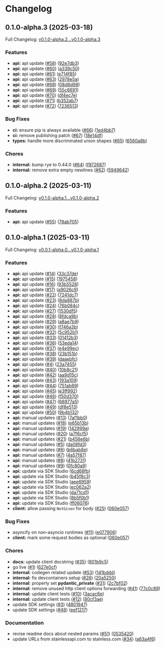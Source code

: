 # Changelog

## 0.1.0-alpha.3 (2025-03-18)

Full Changelog: [v0.1.0-alpha.2...v0.1.0-alpha.3](https://github.com/airtop-ai/airtop-core-sdk-python/compare/v0.1.0-alpha.2...v0.1.0-alpha.3)

### Features

* **api:** api update ([#58](https://github.com/airtop-ai/airtop-core-sdk-python/issues/58)) ([92e7db3](https://github.com/airtop-ai/airtop-core-sdk-python/commit/92e7db3c2e78b5734ebb97c4a18f5c67c8d093e1))
* **api:** api update ([#60](https://github.com/airtop-ai/airtop-core-sdk-python/issues/60)) ([a339c50](https://github.com/airtop-ai/airtop-core-sdk-python/commit/a339c50b2d1761dd73ec13da37b768574f44492e))
* **api:** api update ([#61](https://github.com/airtop-ai/airtop-core-sdk-python/issues/61)) ([e714f85](https://github.com/airtop-ai/airtop-core-sdk-python/commit/e714f85f3d07d8d5513639e62954aca80979b865))
* **api:** api update ([#63](https://github.com/airtop-ai/airtop-core-sdk-python/issues/63)) ([2978e5a](https://github.com/airtop-ai/airtop-core-sdk-python/commit/2978e5acc79d6067da03b78ab1ad17d6d35f56f1))
* **api:** api update ([#68](https://github.com/airtop-ai/airtop-core-sdk-python/issues/68)) ([08d8d98](https://github.com/airtop-ai/airtop-core-sdk-python/commit/08d8d9854fc546cd019fbee2a2ceb9e9a73f6039))
* **api:** api update ([#69](https://github.com/airtop-ai/airtop-core-sdk-python/issues/69)) ([55c6691](https://github.com/airtop-ai/airtop-core-sdk-python/commit/55c6691652619b46f624ad92b7b51f55597fbf1a))
* **api:** api update ([#70](https://github.com/airtop-ai/airtop-core-sdk-python/issues/70)) ([df4ec7e](https://github.com/airtop-ai/airtop-core-sdk-python/commit/df4ec7e5314efc6ebd7a4782987e446b923d6fab))
* **api:** api update ([#71](https://github.com/airtop-ai/airtop-core-sdk-python/issues/71)) ([b352ab7](https://github.com/airtop-ai/airtop-core-sdk-python/commit/b352ab7064972925c6b70f832d0d24f91c0058e9))
* **api:** api update ([#72](https://github.com/airtop-ai/airtop-core-sdk-python/issues/72)) ([7236513](https://github.com/airtop-ai/airtop-core-sdk-python/commit/7236513fe803b01241f1a65b9037fe77dc6dacaa))


### Bug Fixes

* **ci:** ensure pip is always available ([#66](https://github.com/airtop-ai/airtop-core-sdk-python/issues/66)) ([1ed4bb7](https://github.com/airtop-ai/airtop-core-sdk-python/commit/1ed4bb7693e8747ef0e86b332b83e56a63d4e4b2))
* **ci:** remove publishing patch ([#67](https://github.com/airtop-ai/airtop-core-sdk-python/issues/67)) ([18e14df](https://github.com/airtop-ai/airtop-core-sdk-python/commit/18e14df8d5ad19ef13d9c1c54ec4c90c33d9277e))
* **types:** handle more discriminated union shapes ([#65](https://github.com/airtop-ai/airtop-core-sdk-python/issues/65)) ([6560a8b](https://github.com/airtop-ai/airtop-core-sdk-python/commit/6560a8bf890c659947697e528aa1b9118f87982c))


### Chores

* **internal:** bump rye to 0.44.0 ([#64](https://github.com/airtop-ai/airtop-core-sdk-python/issues/64)) ([f972687](https://github.com/airtop-ai/airtop-core-sdk-python/commit/f97268759964f3eb4a5d44ddfde3a4147dd597e9))
* **internal:** remove extra empty newlines ([#62](https://github.com/airtop-ai/airtop-core-sdk-python/issues/62)) ([5949642](https://github.com/airtop-ai/airtop-core-sdk-python/commit/5949642e3a02998e3f4a261829880d92ef717e55))

## 0.1.0-alpha.2 (2025-03-11)

Full Changelog: [v0.1.0-alpha.1...v0.1.0-alpha.2](https://github.com/airtop-ai/airtop-core-sdk-python/compare/v0.1.0-alpha.1...v0.1.0-alpha.2)

### Features

* **api:** api update ([#55](https://github.com/airtop-ai/airtop-core-sdk-python/issues/55)) ([78ab705](https://github.com/airtop-ai/airtop-core-sdk-python/commit/78ab7050d9baa7f1d76559583adbdd754cffcd92))

## 0.1.0-alpha.1 (2025-03-11)

Full Changelog: [v0.0.1-alpha.0...v0.1.0-alpha.1](https://github.com/airtop-ai/airtop-core-sdk-python/compare/v0.0.1-alpha.0...v0.1.0-alpha.1)

### Features

* **api:** api update ([#14](https://github.com/airtop-ai/airtop-core-sdk-python/issues/14)) ([33c37de](https://github.com/airtop-ai/airtop-core-sdk-python/commit/33c37de49dd279e5b146b20bf90354bbaea2b848))
* **api:** api update ([#15](https://github.com/airtop-ai/airtop-core-sdk-python/issues/15)) ([1975458](https://github.com/airtop-ai/airtop-core-sdk-python/commit/19754582cd72d843c8192ec238d9da2da8fa7d1f))
* **api:** api update ([#16](https://github.com/airtop-ai/airtop-core-sdk-python/issues/16)) ([93b5528](https://github.com/airtop-ai/airtop-core-sdk-python/commit/93b5528e6b431526a00c370f5f72d54256202070))
* **api:** api update ([#17](https://github.com/airtop-ai/airtop-core-sdk-python/issues/17)) ([a9026c9](https://github.com/airtop-ai/airtop-core-sdk-python/commit/a9026c98157371e7fd4448c9d12c48eea8660387))
* **api:** api update ([#22](https://github.com/airtop-ai/airtop-core-sdk-python/issues/22)) ([7241dc7](https://github.com/airtop-ai/airtop-core-sdk-python/commit/7241dc7255427091c6b7789c15251d0d811f5768))
* **api:** api update ([#23](https://github.com/airtop-ai/airtop-core-sdk-python/issues/23)) ([8da887b](https://github.com/airtop-ai/airtop-core-sdk-python/commit/8da887b977e4bb61a5579f56b6911dc701cbadcb))
* **api:** api update ([#24](https://github.com/airtop-ai/airtop-core-sdk-python/issues/24)) ([76b084c](https://github.com/airtop-ai/airtop-core-sdk-python/commit/76b084cab9257a526324186e63aac8e8cf1ee2d3))
* **api:** api update ([#27](https://github.com/airtop-ai/airtop-core-sdk-python/issues/27)) ([1530df5](https://github.com/airtop-ai/airtop-core-sdk-python/commit/1530df5df5cf1fed0c613c36bd7ef9906cfa408b))
* **api:** api update ([#28](https://github.com/airtop-ai/airtop-core-sdk-python/issues/28)) ([8fdca9b](https://github.com/airtop-ai/airtop-core-sdk-python/commit/8fdca9b68e9a074282800aa44535808f24100b93))
* **api:** api update ([#29](https://github.com/airtop-ai/airtop-core-sdk-python/issues/29)) ([a8ae7b9](https://github.com/airtop-ai/airtop-core-sdk-python/commit/a8ae7b9ece485068ebc0ca321c2254f2aecbfa6a))
* **api:** api update ([#30](https://github.com/airtop-ai/airtop-core-sdk-python/issues/30)) ([f746a3b](https://github.com/airtop-ai/airtop-core-sdk-python/commit/f746a3b98ad670a6717d585376ff5bee3f7b0384))
* **api:** api update ([#32](https://github.com/airtop-ai/airtop-core-sdk-python/issues/32)) ([5c952b1](https://github.com/airtop-ai/airtop-core-sdk-python/commit/5c952b11a2934ec0990c164260ab6c5a80657082))
* **api:** api update ([#33](https://github.com/airtop-ai/airtop-core-sdk-python/issues/33)) ([01412b3](https://github.com/airtop-ai/airtop-core-sdk-python/commit/01412b33c15c8caf2d842ec4c08284738ac12df3))
* **api:** api update ([#36](https://github.com/airtop-ai/airtop-core-sdk-python/issues/36)) ([53eda14](https://github.com/airtop-ai/airtop-core-sdk-python/commit/53eda14d6270920b980bca8afbe2018078f90d04))
* **api:** api update ([#37](https://github.com/airtop-ai/airtop-core-sdk-python/issues/37)) ([e4e99ec](https://github.com/airtop-ai/airtop-core-sdk-python/commit/e4e99ec92a1116a4e4afe3d36cd76ff514d8fa2a))
* **api:** api update ([#38](https://github.com/airtop-ai/airtop-core-sdk-python/issues/38)) ([23b151b](https://github.com/airtop-ai/airtop-core-sdk-python/commit/23b151b3d902ab8c59a72074357f6f4a10b45d4d))
* **api:** api update ([#39](https://github.com/airtop-ai/airtop-core-sdk-python/issues/39)) ([daaebfc](https://github.com/airtop-ai/airtop-core-sdk-python/commit/daaebfc32b5108dc2ed8027ec98f986b1824d0b4))
* **api:** api update ([#4](https://github.com/airtop-ai/airtop-core-sdk-python/issues/4)) ([23a7455](https://github.com/airtop-ai/airtop-core-sdk-python/commit/23a7455e3620c66bbed08b1fdbaf4c2bbc9cbbdc))
* **api:** api update ([#40](https://github.com/airtop-ai/airtop-core-sdk-python/issues/40)) ([10b8c21](https://github.com/airtop-ai/airtop-core-sdk-python/commit/10b8c21558e53b5e0d4dadaecdeba23039a97c9f))
* **api:** api update ([#42](https://github.com/airtop-ai/airtop-core-sdk-python/issues/42)) ([aa9d15c](https://github.com/airtop-ai/airtop-core-sdk-python/commit/aa9d15c19748d0312f25c19ab4747d2d814b7577))
* **api:** api update ([#43](https://github.com/airtop-ai/airtop-core-sdk-python/issues/43)) ([193a109](https://github.com/airtop-ai/airtop-core-sdk-python/commit/193a109519269a87325eaf5401f990e32aa3a931))
* **api:** api update ([#44](https://github.com/airtop-ai/airtop-core-sdk-python/issues/44)) ([751ab89](https://github.com/airtop-ai/airtop-core-sdk-python/commit/751ab89daef5eba90b483d3f3bae4a1643cead05))
* **api:** api update ([#45](https://github.com/airtop-ai/airtop-core-sdk-python/issues/45)) ([e3ff992](https://github.com/airtop-ai/airtop-core-sdk-python/commit/e3ff992ea5463629430400de49bb52b7da32e3c2))
* **api:** api update ([#46](https://github.com/airtop-ai/airtop-core-sdk-python/issues/46)) ([f50d370](https://github.com/airtop-ai/airtop-core-sdk-python/commit/f50d37028e4d63b23ce26a405ae647955a8bf6c8))
* **api:** api update ([#47](https://github.com/airtop-ai/airtop-core-sdk-python/issues/47)) ([68977a5](https://github.com/airtop-ai/airtop-core-sdk-python/commit/68977a59fb0a17df1feb7284c20626de139bbf35))
* **api:** api update ([#49](https://github.com/airtop-ai/airtop-core-sdk-python/issues/49)) ([df8e513](https://github.com/airtop-ai/airtop-core-sdk-python/commit/df8e513e80a55d67c848025da9bbdfee3600f2c2))
* **api:** api update ([#50](https://github.com/airtop-ai/airtop-core-sdk-python/issues/50)) ([9b4b132](https://github.com/airtop-ai/airtop-core-sdk-python/commit/9b4b13210158e474caafdba1b286b545879ae8ea))
* **api:** manual updates ([#13](https://github.com/airtop-ai/airtop-core-sdk-python/issues/13)) ([7af1bb0](https://github.com/airtop-ai/airtop-core-sdk-python/commit/7af1bb0685c8cd95c398480d28cde73ae95f7562))
* **api:** manual updates ([#18](https://github.com/airtop-ai/airtop-core-sdk-python/issues/18)) ([e65b13b](https://github.com/airtop-ai/airtop-core-sdk-python/commit/e65b13ba234396064a6382ae9715076bd4baee66))
* **api:** manual updates ([#19](https://github.com/airtop-ai/airtop-core-sdk-python/issues/19)) ([142999a](https://github.com/airtop-ai/airtop-core-sdk-python/commit/142999a1f7562bab8a11332da4572bfa732b4bb1))
* **api:** manual updates ([#20](https://github.com/airtop-ai/airtop-core-sdk-python/issues/20)) ([a7f6cf5](https://github.com/airtop-ai/airtop-core-sdk-python/commit/a7f6cf51d213ccb1c1c31f48a96e898c606d04d3))
* **api:** manual updates ([#21](https://github.com/airtop-ai/airtop-core-sdk-python/issues/21)) ([b456e6b](https://github.com/airtop-ai/airtop-core-sdk-python/commit/b456e6b192b40a313efdb12bc89eceba02178743))
* **api:** manual updates ([#5](https://github.com/airtop-ai/airtop-core-sdk-python/issues/5)) ([da08fd3](https://github.com/airtop-ai/airtop-core-sdk-python/commit/da08fd3f29116c78bc959303e1e43ff4996ac166))
* **api:** manual updates ([#6](https://github.com/airtop-ai/airtop-core-sdk-python/issues/6)) ([b6bab8e](https://github.com/airtop-ai/airtop-core-sdk-python/commit/b6bab8e4159f7e2072dc5d8b774c8fc180070130))
* **api:** manual updates ([#7](https://github.com/airtop-ai/airtop-core-sdk-python/issues/7)) ([4a57f87](https://github.com/airtop-ai/airtop-core-sdk-python/commit/4a57f87ba13a82d0a290e0ce7ddb4ace30a4b78e))
* **api:** manual updates ([#8](https://github.com/airtop-ai/airtop-core-sdk-python/issues/8)) ([41b2731](https://github.com/airtop-ai/airtop-core-sdk-python/commit/41b2731798e1830cd365d4b73302bce3553bc0b0))
* **api:** manual updates ([#9](https://github.com/airtop-ai/airtop-core-sdk-python/issues/9)) ([0fc80a9](https://github.com/airtop-ai/airtop-core-sdk-python/commit/0fc80a9b5369068a9bcca68294d172abaf480d83))
* **api:** update via SDK Studio ([6cd68fb](https://github.com/airtop-ai/airtop-core-sdk-python/commit/6cd68fbd305cb7932bf063b2e10d2f730cf92398))
* **api:** update via SDK Studio ([b45f8c3](https://github.com/airtop-ai/airtop-core-sdk-python/commit/b45f8c3520ce3906b3b8db33eae8b5a2b8c6176b))
* **api:** update via SDK Studio ([aee6959](https://github.com/airtop-ai/airtop-core-sdk-python/commit/aee69598233ee9acf128584e6267755542001180))
* **api:** update via SDK Studio ([ec062a2](https://github.com/airtop-ai/airtop-core-sdk-python/commit/ec062a27560e888daad700989b586d57b8a9bd8a))
* **api:** update via SDK Studio ([da71cd1](https://github.com/airtop-ai/airtop-core-sdk-python/commit/da71cd1599505ae52603b8e54d32a5e704955545))
* **api:** update via SDK Studio ([8b5f0b1](https://github.com/airtop-ai/airtop-core-sdk-python/commit/8b5f0b133f47cb49cd9e5635a51b85ac65b5706c))
* **api:** update via SDK Studio ([ff06076](https://github.com/airtop-ai/airtop-core-sdk-python/commit/ff06076bec19a41e89862a0bfc00d8c8d07b51c2))
* **client:** allow passing `NotGiven` for body ([#25](https://github.com/airtop-ai/airtop-core-sdk-python/issues/25)) ([060e057](https://github.com/airtop-ai/airtop-core-sdk-python/commit/060e057cd359ca544317697aa1b201688d262226))


### Bug Fixes

* asyncify on non-asyncio runtimes ([#11](https://github.com/airtop-ai/airtop-core-sdk-python/issues/11)) ([e077906](https://github.com/airtop-ai/airtop-core-sdk-python/commit/e077906e2cfaba3e86a3d4c63fea18718013deab))
* **client:** mark some request bodies as optional ([060e057](https://github.com/airtop-ai/airtop-core-sdk-python/commit/060e057cd359ca544317697aa1b201688d262226))


### Chores

* **docs:** update client docstring ([#35](https://github.com/airtop-ai/airtop-core-sdk-python/issues/35)) ([801b9c5](https://github.com/airtop-ai/airtop-core-sdk-python/commit/801b9c5638190ba867f04c2d39bc45f5b1571e37))
* go live ([#1](https://github.com/airtop-ai/airtop-core-sdk-python/issues/1)) ([627e0cf](https://github.com/airtop-ai/airtop-core-sdk-python/commit/627e0cf711429e6af1d84482db782d807f31ea7b))
* **internal:** codegen related update ([#53](https://github.com/airtop-ai/airtop-core-sdk-python/issues/53)) ([141bddd](https://github.com/airtop-ai/airtop-core-sdk-python/commit/141bddd0fc4c8ab644b289f0a94d2c60f9c07152))
* **internal:** fix devcontainers setup ([#26](https://github.com/airtop-ai/airtop-core-sdk-python/issues/26)) ([20a5250](https://github.com/airtop-ai/airtop-core-sdk-python/commit/20a5250776143c8c719cf15e8ccc4f919ac8496c))
* **internal:** properly set __pydantic_private__ ([#31](https://github.com/airtop-ai/airtop-core-sdk-python/issues/31)) ([2c7bf02](https://github.com/airtop-ai/airtop-core-sdk-python/commit/2c7bf02ca1481a5d186ef82ad604a9471c8ef9dd))
* **internal:** remove unused http client options forwarding ([#41](https://github.com/airtop-ai/airtop-core-sdk-python/issues/41)) ([77c0c89](https://github.com/airtop-ai/airtop-core-sdk-python/commit/77c0c89781436fdb976088dde09f704ad25097b4))
* **internal:** update client tests ([#10](https://github.com/airtop-ai/airtop-core-sdk-python/issues/10)) ([3acac6e](https://github.com/airtop-ai/airtop-core-sdk-python/commit/3acac6edc9d9a712303e174e07c4a3c2d9b4b30c))
* **internal:** update client tests ([#12](https://github.com/airtop-ai/airtop-core-sdk-python/issues/12)) ([80cf3ae](https://github.com/airtop-ai/airtop-core-sdk-python/commit/80cf3ae00a394cc1cb45055bb3db9cde701a5623))
* update SDK settings ([#3](https://github.com/airtop-ai/airtop-core-sdk-python/issues/3)) ([4801947](https://github.com/airtop-ai/airtop-core-sdk-python/commit/4801947cadfba0cdc753f5ff0ef8e5590c957117))
* update SDK settings ([#48](https://github.com/airtop-ai/airtop-core-sdk-python/issues/48)) ([eef1217](https://github.com/airtop-ai/airtop-core-sdk-python/commit/eef1217551d2bcfe6ffb8ca46e833fce38089b95))


### Documentation

* revise readme docs about nested params ([#51](https://github.com/airtop-ai/airtop-core-sdk-python/issues/51)) ([0535420](https://github.com/airtop-ai/airtop-core-sdk-python/commit/05354205558f7005065bad683e4343f193b436e8))
* update URLs from stainlessapi.com to stainless.com ([#34](https://github.com/airtop-ai/airtop-core-sdk-python/issues/34)) ([a63a4f6](https://github.com/airtop-ai/airtop-core-sdk-python/commit/a63a4f649b62a971d41e3f76a5475fe76404e8c4))
